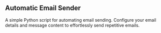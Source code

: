 ## **Automatic Email Sender** 

A simple Python script for automating email sending. Configure your email details and message content to effortlessly send repetitive emails.
